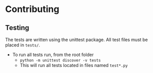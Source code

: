 Contributing
============

Testing
-------

The tests are written using the unittest package. All test files must be placed in `tests/`. 

- To run all tests run, from the root folder
    - `python -m unittest discover -v tests`
    - This will run all tests located in files named `test*.py`
